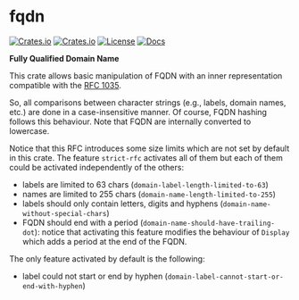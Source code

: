 # fqdn

[![Crates.io](https://img.shields.io/crates/v/fqdn?style=flat)](https://crates.io/crates/fqdn)
[![Crates.io](https://img.shields.io/crates/d/fqdn?style=flat)](https://crates.io/crates/fqdn)
[![License](https://img.shields.io/badge/license-MIT-blue?style=flat)](https://crates.io/crates/fqdn)
[![Docs](https://img.shields.io/docsrs/fqdn)](https://docs.rs/fqdn)

**Fully Qualified Domain Name**

This crate allows basic manipulation of FQDN with an inner representation 
compatible with the [RFC 1035](https://tools.ietf.org/html/rfc1035).

So, all comparisons between character strings (e.g., labels, domain names, etc.)
are done in a case-insensitive manner. Of course, FQDN hashing follows this behaviour.
Note that FQDN are internally converted to lowercase.

Notice that this RFC introduces some size limits which are not
set by default in this crate. 
The feature `strict-rfc` activates all of them 
but each of them could be activated independently of the others:
- labels are limited to 63 chars (`domain-label-length-limited-to-63`)
- names are limited to 255 chars (`domain-name-length-limited-to-255`)
- labels should only contain letters, digits and hyphens (`domain-name-without-special-chars`)
- FQDN should end with a period (`domain-name-should-have-trailing-dot`): notice that activating this feature
modifies the behaviour of `Display` which adds a period at the end of the FQDN.

The only feature activated by default is the following:
- label could not start or end by hyphen (`domain-label-cannot-start-or-end-with-hyphen`)